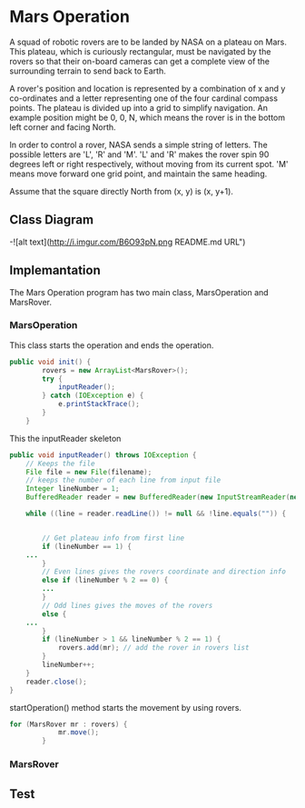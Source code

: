 # Mars Operation 
A squad of robotic rovers are to be landed by NASA on a plateau on Mars. This plateau, which is curiously rectangular, 
must be navigated by the rovers so that their on-board cameras can get a complete view of the surrounding terrain to send 
back to Earth. 

A rover's position and location is represented by a combination of x and y co-ordinates and a letter representing one of 
the four cardinal compass points. The plateau is divided up into a grid to simplify navigation. An example position might 
be 0, 0, N, which means the rover is in the bottom left corner and facing North. 

In order to control a rover, NASA sends a simple string of letters. The possible letters are 'L', 'R' and 'M'. 'L' and 'R' 
makes the rover spin 90 degrees left or right respectively, without moving from its current spot. 'M' means move forward
one grid point, and maintain the same heading. 

Assume that the square directly North from (x, y) is (x, y+1). 

## Class Diagram
-![alt text](http://i.imgur.com/B6O93pN.png README.md URL")

## Implemantation

The Mars Operation program has two main class, MarsOperation and MarsRover.

### MarsOperation

This class starts the operation and ends the operation. 

```java
public void init() {
		rovers = new ArrayList<MarsRover>();
		try {
			inputReader();
		} catch (IOException e) {
			e.printStackTrace();
		}
	}
```

This the inputReader skeleton
```java
public void inputReader() throws IOException {
	// Keeps the file
	File file = new File(filename);
 	// keeps the number of each line from input file
	Integer lineNumber = 1;
	BufferedReader reader = new BufferedReader(new InputStreamReader(new FileInputStream(file)));

	while ((line = reader.readLine()) != null && !line.equals("")) {


		// Get plateau info from first line
		if (lineNumber == 1) {
    ...
		} 
		// Even lines gives the rovers coordinate and direction info
		else if (lineNumber % 2 == 0) {				
		...
		} 
		// Odd lines gives the moves of the rovers 
		else {
    ...
		}
		if (lineNumber > 1 && lineNumber % 2 == 1) {
			rovers.add(mr); // add the rover in rovers list
		}
		lineNumber++;
	}
	reader.close();
}
```
startOperation() method starts the movement by using rovers.
```java
for (MarsRover mr : rovers) {
			mr.move();
		}
```
### MarsRover

## Test

